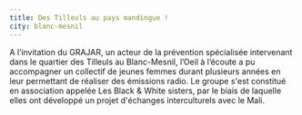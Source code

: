```yaml
---
title: Des Tilleuls au pays mandingue !
city: blanc-mesnil
---
```


A l’invitation du GRAJAR, un acteur de la prévention spécialisée intervenant dans le quartier des Tilleuls au Blanc-Mesnil, l’Oeil à l’écoute a pu accompagner un collectif de jeunes femmes durant plusieurs années en leur permettant de réaliser des émissions radio. Le groupe s'est constitué en association appelée Les Black & White sisters, par le biais de laquelle elles ont développé un projet d'échanges interculturels avec le Mali.
